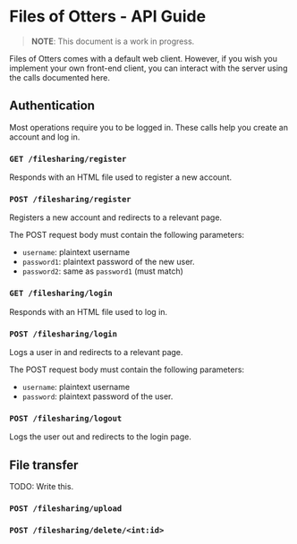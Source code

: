 # Files of Otters - API Guide

> **NOTE**: This document is a work in progress.

Files of Otters comes with a default web client. However, if you wish you
implement your own front-end client, you can interact with the server using
the calls documented here.

## Authentication

Most operations require you to be logged in. These calls help you create an
account and log in.

### `GET /filesharing/register`

Responds with an HTML file used to register a new account.

### `POST /filesharing/register`

Registers a new account and redirects to a relevant page.

The POST request body must contain the following parameters:

- `username`: plaintext username
- `password1`: plaintext password of the new user.
- `password2`: same as `password1` (must match)

### `GET /filesharing/login`

Responds with an HTML file used to log in.

### `POST /filesharing/login`

Logs a user in and redirects to a relevant page.

The POST request body must contain the following parameters:

- `username`: plaintext username
- `password`: plaintext password of the user.

### `POST /filesharing/logout`

Logs the user out and redirects to the login page.

## File transfer

TODO: Write this.

### `POST /filesharing/upload`

### `POST /filesharing/delete/<int:id>`
